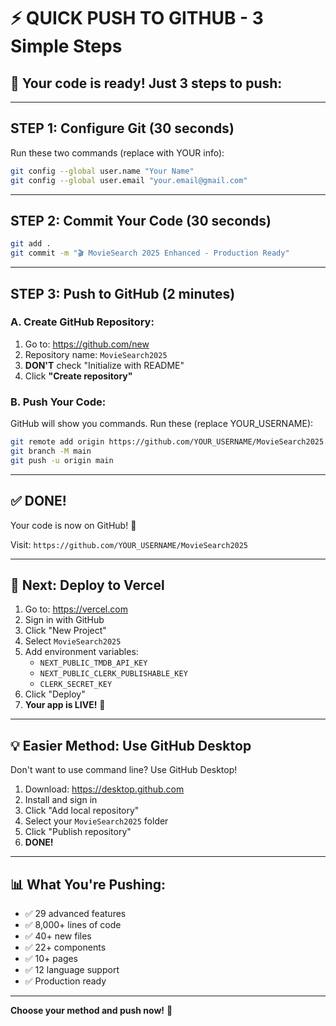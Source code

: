 # ⚡ QUICK PUSH TO GITHUB - 3 Simple Steps

## 🎯 **Your code is ready! Just 3 steps to push:**

---

## **STEP 1: Configure Git** (30 seconds)

Run these two commands (replace with YOUR info):

```bash
git config --global user.name "Your Name"
git config --global user.email "your.email@gmail.com"
```

---

## **STEP 2: Commit Your Code** (30 seconds)

```bash
git add .
git commit -m "🎬 MovieSearch 2025 Enhanced - Production Ready"
```

---

## **STEP 3: Push to GitHub** (2 minutes)

### A. Create GitHub Repository:
1. Go to: https://github.com/new
2. Repository name: `MovieSearch2025`
3. **DON'T** check "Initialize with README"
4. Click **"Create repository"**

### B. Push Your Code:

GitHub will show you commands. Run these (replace YOUR_USERNAME):

```bash
git remote add origin https://github.com/YOUR_USERNAME/MovieSearch2025.git
git branch -M main
git push -u origin main
```

---

## ✅ **DONE!**

Your code is now on GitHub! 🎉

Visit: `https://github.com/YOUR_USERNAME/MovieSearch2025`

---

## 🚀 **Next: Deploy to Vercel**

1. Go to: https://vercel.com
2. Sign in with GitHub
3. Click "New Project"
4. Select `MovieSearch2025`
5. Add environment variables:
   - `NEXT_PUBLIC_TMDB_API_KEY`
   - `NEXT_PUBLIC_CLERK_PUBLISHABLE_KEY`
   - `CLERK_SECRET_KEY`
6. Click "Deploy"
7. **Your app is LIVE!** 🎊

---

## 💡 **Easier Method: Use GitHub Desktop**

Don't want to use command line? Use GitHub Desktop!

1. Download: https://desktop.github.com
2. Install and sign in
3. Click "Add local repository"
4. Select your `MovieSearch2025` folder
5. Click "Publish repository"
6. **DONE!**

---

## 📊 **What You're Pushing:**

- ✅ 29 advanced features
- ✅ 8,000+ lines of code
- ✅ 40+ new files
- ✅ 22+ components
- ✅ 10+ pages
- ✅ 12 language support
- ✅ Production ready

---

**Choose your method and push now!** 🚀

